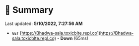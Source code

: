 # 📖 Summary
Last updated: **5/10/2022, 7:27:56 AM**

- `GET` [https://Bhadwa-sala.toxicblte.repl.co](https://Bhadwa-sala.toxicblte.repl.co) - **Down** (65ms)
